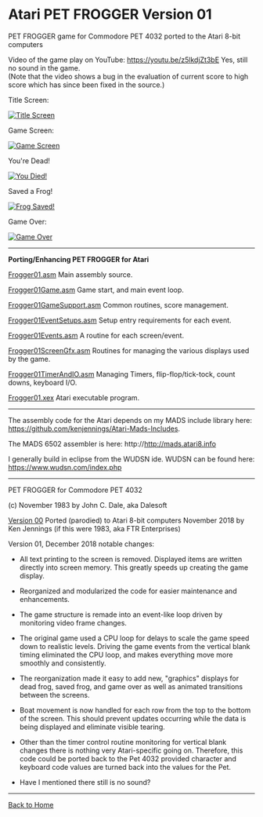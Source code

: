 # Atari PET FROGGER Version 01

 PET FROGGER game for Commodore PET 4032 ported to the Atari 8-bit computers

Video of the game play on YouTube: https://youtu.be/z5lkdjZt3bE    Yes, still no sound in the game.  
(Note that the video shows a bug in the evaluation of current score to high score which has since been fixed in the source.)
  
Title Screen:

[![Title Screen](https://github.com/kenjennings/Atari-Pet-Frogger/raw/master/Frogger01/V01_Title.png "Title Screen")](#features1)

Game Screen:

[![Game Screen](https://github.com/kenjennings/Atari-Pet-Frogger/raw/master/Frogger01/V01_Game.png "Game Screen")](#features2)

You're Dead!

[![You Died!](https://github.com/kenjennings/Atari-Pet-Frogger/raw/master/Frogger01/V01_Dead.png "Dead Frog!")](#features3)

Saved a Frog!

[![Frog Saved!](https://github.com/kenjennings/Atari-Pet-Frogger/raw/master/Frogger01/V01_Saved.png "Saved a Frog!")](#features4)

Game Over:

[![Game Over](https://github.com/kenjennings/Atari-Pet-Frogger/raw/master/Frogger01/V01_GameOver.png "Game Over")](#features5)

---

**Porting/Enhancing PET FROGGER for Atari**

[Frogger01.asm](https://github.com/kenjennings/Atari-Pet-Frogger/blob/master/Frogger01/Frogger01.asm "Frogger01.asm") Main assembly source.

[Frogger01Game.asm](https://github.com/kenjennings/Atari-Pet-Frogger/blob/master/Frogger01/Frogger01Game.asm "Frogger01Game.asm") Game start, and main event loop.

[Frogger01GameSupport.asm](https://github.com/kenjennings/Atari-Pet-Frogger/blob/master/Frogger01/Frogger01GameSupport.asm "Frogger01GameSupport.asm") Common routines, score management.

[Frogger01EventSetups.asm](https://github.com/kenjennings/Atari-Pet-Frogger/blob/master/Frogger01/Frogger01EventSetups.asm "Frogger01EventSetups.asm") Setup entry requirements for each event. 

[Frogger01Events.asm](https://github.com/kenjennings/Atari-Pet-Frogger/blob/master/Frogger01/Frogger01Events.asm "Frogger01Events.asm") A routine for each screen/event. 

[Frogger01ScreenGfx.asm](https://github.com/kenjennings/Atari-Pet-Frogger/blob/master/Frogger01/Frogger01ScreenGfx.asm "Frogger01ScreenGfx.asm") Routines for managing the various displays used by the game. 

[Frogger01TimerAndIO.asm](https://github.com/kenjennings/Atari-Pet-Frogger/blob/master/Frogger01/Frogger01TimerAndIO.asm "Frogger01TimerAndIO.asm") Managing Timers, flip-flop/tick-tock, count downs, keyboard I/O.

[Frogger01.xex](https://github.com/kenjennings/Atari-Pet-Frogger/blob/master/Frogger01/Frogger01.xex "Frogger01.xex") Atari executable program.

---

The assembly code for the Atari depends on my MADS include library here: https://github.com/kenjennings/Atari-Mads-Includes.  

The MADS 6502 assembler is here: http://http://mads.atari8.info

I generally build in eclipse from the WUDSN ide.  WUDSN can be found here: https://www.wudsn.com/index.php

---

PET FROGGER for Commodore PET 4032

(c) November 1983 by John C. Dale, aka Dalesoft

[Version 00](https://github.com/kenjennings/Atari-Pet-Frogger/blob/master/Frogger00/README_V00.md "Version 00") Ported (parodied) to Atari 8-bit computers November 2018 by Ken Jennings (if this were 1983, aka FTR Enterprises)

Version 01, December 2018 notable changes:

- All text printing to the screen is removed.  Displayed items are written directly into screen memory.  This greatly speeds up creating the game display.

- Reorganized and modularized the code for easier maintenance and enhancements.
 
- The game structure is remade into an event-like loop driven by monitoring video frame changes.

- The original game used a CPU loop for delays to scale the game speed down to realistic levels.  Driving the game events from the vertical blank timing eliminated the CPU loop, and makes everything move more smoothly and consistently. 

- The reorganization made it easy to add new, "graphics" displays for dead frog, saved frog, and game over as well as animated transitions between the screens.  

- Boat movement is now handled for each row from the top to the bottom of the screen.  This should prevent updates occurring while the data is being displayed and eliminate visible tearing.

- Other than the timer control routine monitoring for vertical blank changes there is nothing very Atari-specific going on.  Therefore, this code could be ported back to the Pet 4032 provided character and keyboard code values are turned back into the values for the Pet.

- Have I mentioned there still is no sound?

---

[Back to Home](https://github.com/kenjennings/Atari-Pet-Frogger/blob/master/README.md "Home") 

